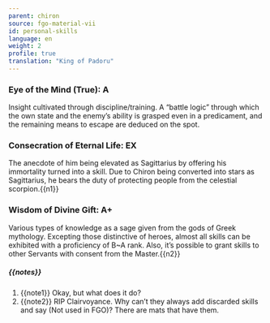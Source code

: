```yaml
---
parent: chiron
source: fgo-material-vii
id: personal-skills
language: en
weight: 2
profile: true
translation: "King of Padoru"
---
```


### Eye of the Mind (True): A

Insight cultivated through discipline/training.
A “battle logic” through which the own state and the enemy’s ability is grasped even in a predicament, and the remaining means to escape are deduced on the spot.

### Consecration of Eternal Life: EX

The anecdote of him being elevated as Sagittarius by offering his immortality turned into a skill.
Due to Chiron being converted into stars as Sagittarius, he bears the duty of protecting people from the celestial scorpion.{{n1}}

### Wisdom of Divine Gift: A+

Various types of knowledge as a sage given from the gods of Greek mythology.
Excepting those distinctive of heroes, almost all skills can be exhibited with a proficiency of B~A rank.
Also, it’s possible to grant skills to other Servants with consent from the Master.{{n2}}

##### {{notes}}

1. {{note1}} Okay, but what does it do?
2. {{note2}} RIP Clairvoyance. Why can’t they always add discarded skills and say (Not used in FGO)? There are mats that have them.
